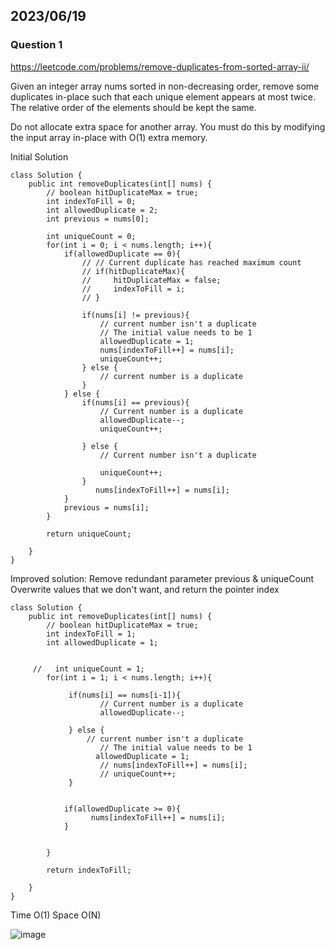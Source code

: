 
## 2023/06/19

### Question 1
https://leetcode.com/problems/remove-duplicates-from-sorted-array-ii/

Given an integer array nums sorted in non-decreasing order, remove some duplicates in-place such that each unique element appears at most twice. The relative order of the elements should be kept the same.

Do not allocate extra space for another array. You must do this by modifying the input array in-place with O(1) extra memory.

Initial Solution
```
class Solution {
    public int removeDuplicates(int[] nums) {
        // boolean hitDuplicateMax = true;
        int indexToFill = 0;
        int allowedDuplicate = 2;
        int previous = nums[0];
        
        int uniqueCount = 0;
        for(int i = 0; i < nums.length; i++){
            if(allowedDuplicate == 0){
                // // Current duplicate has reached maximum count
                // if(hitDuplicateMax){
                //     hitDuplicateMax = false;
                //     indexToFill = i;
                // }
                
                if(nums[i] != previous){
                    // current number isn't a duplicate
                    // The initial value needs to be 1
                    allowedDuplicate = 1;
                    nums[indexToFill++] = nums[i];
                    uniqueCount++;
                } else {
                    // current number is a duplicate
                }
            } else {
                if(nums[i] == previous){
                    // Current number is a duplicate
                    allowedDuplicate--;
                    uniqueCount++;
                    
                } else {
                    // Current number isn't a duplicate
                    
                    uniqueCount++;
                }
                   nums[indexToFill++] = nums[i];
            }
            previous = nums[i];
        }
        
        return uniqueCount;
        
    }
}
```

Improved solution:
Remove redundant parameter previous & uniqueCount
Overwrite values that we don't want, and return the pointer index


```
class Solution {
    public int removeDuplicates(int[] nums) {
        // boolean hitDuplicateMax = true;
        int indexToFill = 1;
        int allowedDuplicate = 1;
      
        
     //   int uniqueCount = 1;
        for(int i = 1; i < nums.length; i++){
            
             if(nums[i] == nums[i-1]){
                    // Current number is a duplicate
                    allowedDuplicate--;
                    
             } else {
                 // current number isn't a duplicate
                    // The initial value needs to be 1
                   allowedDuplicate = 1;
                    // nums[indexToFill++] = nums[i];
                    // uniqueCount++;
             }
            
            
            if(allowedDuplicate >= 0){
                  nums[indexToFill++] = nums[i];
            }
        
          
        }
        
        return indexToFill;
        
    }
}
```
Time O(1) Space O(N)

![image](https://github.com/pagexv/leetcode-Team/assets/33244427/0c9898e0-2982-4b43-a2ae-8604e87e6444)
